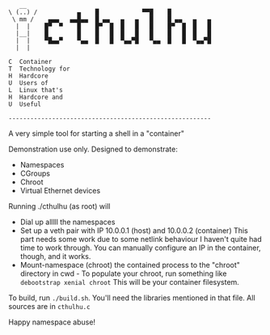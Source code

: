 ```
   __
\ (..) /           ▄    █            ▀▀█    █
 \ mm /    ▄▄▄   ▄▄█▄▄  █ ▄▄   ▄   ▄   █    █ ▄▄   ▄   ▄
  |  |    █▀  ▀    █    █▀  █  █   █   █    █▀  █  █   █
  |__|    █        █    █   █  █   █   █    █   █  █   █
  |  |    ▀█▄▄▀    ▀▄▄  █   █  ▀▄▄▀█   ▀▄▄  █   █  ▀▄▄▀█
  |  |

C  Container
T  Technology for
H  Hardcore
U  Users of
L  Linux that's
H  Hardcore and
U  Useful

--------------------------------------------------------
```

A very simple tool for starting a shell in a "container"

Demonstration use only. Designed to demonstrate:

- Namespaces
- CGroups
- Chroot
- Virtual Ethernet devices

Running ./cthulhu (as root) will

- Dial up alllll the namespaces
- Set up a veth pair with IP 10.0.0.1 (host) and 10.0.0.2 (container)
  This part needs some work due to some netlink behaviour I haven't quite had time to work through. 
  You can manually configure an IP in the container, though, and it works.
- Mount-namespace (chroot) the contained process to the "chroot" directory in cwd -
  To populate your chroot, run something like `debootstrap xenial chroot`
  This will be your container filesystem.

To build, run `./build.sh`. You'll need the libraries mentioned in that file.
All sources are in `cthulhu.c`

Happy namespace abuse!
